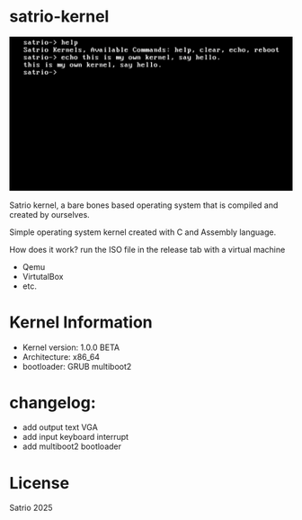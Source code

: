 # satrio-kernel

![str-kernel](img/main.jpg)

Satrio kernel, a bare bones based operating system that is compiled and created by ourselves.

Simple operating system kernel created with C and Assembly language.

How does it work?
run the ISO file in the release tab with a virtual machine
- Qemu
- VirtutalBox
- etc.

# Kernel Information
- Kernel version: 1.0.0 BETA
- Architecture: x86_64
- bootloader: GRUB multiboot2

# changelog:
- add output text VGA
- add input keyboard interrupt
- add multiboot2 bootloader

# License
Satrio 2025

